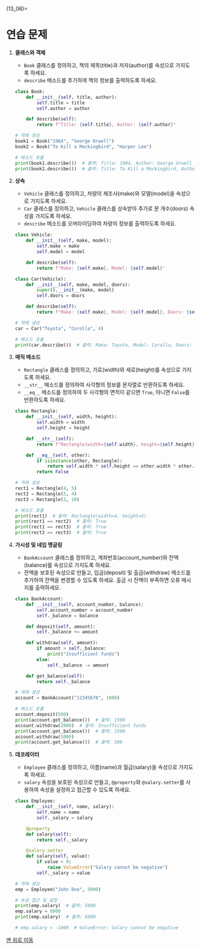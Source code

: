 (13_06)=
# 연습 문제

1. **클래스와 객체**
    - `Book` 클래스를 정의하고, 책의 제목(title)과 저자(author)를 속성으로 가지도록 하세요. 
    - `describe` 메소드를 추가하여 책의 정보를 출력하도록 하세요.
    
    ```python
    class Book:
        def __init__(self, title, author):
            self.title = title
            self.author = author

        def describe(self):
            return f"Title: {self.title}, Author: {self.author}"

    # 객체 생성
    book1 = Book("1984", "George Orwell")
    book2 = Book("To Kill a Mockingbird", "Harper Lee")

    # 메소드 호출
    print(book1.describe())  # 출력: Title: 1984, Author: George Orwell
    print(book2.describe())  # 출력: Title: To Kill a Mockingbird, Author: Harper Lee
    ```

2. **상속**
    - `Vehicle` 클래스를 정의하고, 차량의 제조사(make)와 모델(model)을 속성으로 가지도록 하세요.
    - `Car` 클래스를 정의하고, `Vehicle` 클래스를 상속받아 추가로 문 개수(doors) 속성을 가지도록 하세요.
    - `describe` 메소드를 오버라이딩하여 차량의 정보를 출력하도록 하세요.

    ```python
    class Vehicle:
        def __init__(self, make, model):
            self.make = make
            self.model = model

        def describe(self):
            return f"Make: {self.make}, Model: {self.model}"

    class Car(Vehicle):
        def __init__(self, make, model, doors):
            super().__init__(make, model)
            self.doors = doors

        def describe(self):
            return f"Make: {self.make}, Model: {self.model}, Doors: {self.doors}"

    # 객체 생성
    car = Car("Toyota", "Corolla", 4)

    # 메소드 호출
    print(car.describe())  # 출력: Make: Toyota, Model: Corolla, Doors: 4
    ```

3. **매직 메소드**
    - `Rectangle` 클래스를 정의하고, 가로(width)와 세로(height)를 속성으로 가지도록 하세요.
    - `__str__` 메소드를 정의하여 사각형의 정보를 문자열로 반환하도록 하세요.
    - `__eq__` 메소드를 정의하여 두 사각형의 면적이 같으면 `True`, 아니면 `False`를 반환하도록 하세요.

    ```python
    class Rectangle:
        def __init__(self, width, height):
            self.width = width
            self.height = height

        def __str__(self):
            return f"Rectangle(width={self.width}, height={self.height})"

        def __eq__(self, other):
            if isinstance(other, Rectangle):
                return self.width * self.height == other.width * other.height
            return False

    # 객체 생성
    rect1 = Rectangle(4, 5)
    rect2 = Rectangle(5, 4)
    rect3 = Rectangle(2, 10)

    # 메소드 호출
    print(rect1)  # 출력: Rectangle(width=4, height=5)
    print(rect1 == rect2)  # 출력: True
    print(rect1 == rect3)  # 출력: True
    print(rect2 == rect3)  # 출력: True
    ```

4. **가시성 및 네임 맹글링**
    - `BankAccount` 클래스를 정의하고, 계좌번호(account_number)와 잔액(balance)를 속성으로 가지도록 하세요.
    - 잔액을 보호된 속성으로 만들고, 입금(deposit) 및 출금(withdraw) 메소드를 추가하여 잔액을 변경할 수 있도록 하세요. 출금 시 잔액이 부족하면 오류 메시지를 출력하세요.

    ```python
    class BankAccount:
        def __init__(self, account_number, balance):
            self.account_number = account_number
            self._balance = balance

        def deposit(self, amount):
            self._balance += amount

        def withdraw(self, amount):
            if amount > self._balance:
                print("Insufficient funds")
            else:
                self._balance -= amount

        def get_balance(self):
            return self._balance

    # 객체 생성
    account = BankAccount("12345678", 1000)

    # 메소드 호출
    account.deposit(500)
    print(account.get_balance())  # 출력: 1500
    account.withdraw(2000)  # 출력: Insufficient funds
    print(account.get_balance())  # 출력: 1500
    account.withdraw(1000)
    print(account.get_balance())  # 출력: 500
    ```

5. **데코레이터**
    - `Employee` 클래스를 정의하고, 이름(name)과 월급(salary)을 속성으로 가지도록 하세요.
    - `salary` 속성을 보호된 속성으로 만들고, `@property`와 `@salary.setter`를 사용하여 속성을 설정하고 접근할 수 있도록 하세요.

    ```python
    class Employee:
        def __init__(self, name, salary):
            self.name = name
            self._salary = salary

        @property
        def salary(self):
            return self._salary

        @salary.setter
        def salary(self, value):
            if value < 0:
                raise ValueError("Salary cannot be negative")
            self._salary = value

    # 객체 생성
    emp = Employee("John Doe", 5000)

    # 속성 접근 및 설정
    print(emp.salary)  # 출력: 5000
    emp.salary = 6000
    print(emp.salary)  # 출력: 6000

    # emp.salary = -1000  # ValueError: Salary cannot be negative
    ```

[맨 위로 이동](13_06)

